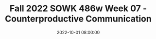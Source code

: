 ---
layout: single_presentation
name: fall-2022-sowk-486w-week-07-counterproductive-communication.md
title: "Fall 2022 SOWK 486w Week 07 - Counterproductive Communication"
date:  2022-10-01 08:00:00
presentation_id: G1Jyhy
permalink: /G1Jyhy/
redirect_from:
  - /presentations/G1Jyhy/fall-2022-sowk-486w-week-07-counterproductive-communication
slides: 
  - slide_name: deck-8946-large-0.jpeg
    slide_text: >
      <p>COUNTERPRODUCTIVE COMMUNICATION What Doesn’t Work
      Jacob Campbell, LICSW - Fall 2022 - SOWK 486 Heritage University</p>
      
  - slide_name: deck-8946-large-1.jpeg
    slide_text: >
      <p>BIG BANG THEORY
      Fall 2022 - SOWK 486
      Counterproductive Communication
      Jacob Campbell, LICSW at Heritage University</p>
      
  - slide_name: deck-8946-large-2.jpeg
    slide_text: >
      <p>AGENDA ➤
      Parts and best practices of verbal and nonverbal communication
      ➤
      Re ective responding
      ➤
      Barriers to communication
      fl
      Fall 2022 - SOWK 486
      Counterproductive Communication
      Jacob Campbell, LICSW at Heritage University</p>
      
  - slide_name: deck-8946-large-3.jpeg
    slide_text: >
      <p>VERBAL AND NONVERBAL BEHAVIOR
      Fall 2022 - SOWK 486
      Counterproductive Communication
      Lie to Me
      Jacob Campbell, LICSW at Heritage University</p>
      
  - slide_name: deck-8946-large-4.jpeg
    slide_text: >
      <p>VERBAL AND NONVERBAL BEHAVIOR Verbal
      Paraverbal
      Facial expressions
      (2) to eliminate nonverbal styles that hinder e ective communication (3) to sustain and perhaps increase desirable nonverbal behaviors
      ff
      Fall 2022 - SOWK 486
      Attentive
      (1) to assess your repetitive nonverbal behaviors
      Listening
      😨😯😬
      Counterproductive Communication
      Eye
      contact
      Body positioning
      Jacob Campbell, LICSW at Heritage University</p>
      
  - slide_name: deck-8946-large-5.jpeg
    slide_text: >
      <p>THE OPPOSITE OF TALKING ISN’T LISTENING. THE OPPOSITE OF TALKING IS WAITING. Fran Lebowitz
      Fall 2022 - SOWK 486
      Counterproductive Communication
      Attentive Listening
      Jacob Campbell, LICSW at Heritage University</p>
      
  - slide_name: deck-8946-large-6.jpeg
    slide_text: >
      <p>PSYCHOMOTOR BEHAVIOR (BODY POSITIONING/POSTURE) Relaxed
      Our posture and body positioning is important in thinking about is one way that we provide information to others.
      Open
      Closed
      Tense
      Fall 2022 - SOWK 486
      Counterproductive Communication
      Jacob Campbell, LICSW at Heritage University</p>
      
  - slide_name: deck-8946-large-7.jpeg
    slide_text: >
      <p>POSTURE Recommended
      Not Recommended
      ➤ ➤ ➤ ➤ ➤ ➤ ➤
      Fall 2022 - SOWK 486 fi
      ➤
      Arms and hands moderately expressive; appropriate gestures Body leaning slightly forward; attentive but relaxed
      fi
      ➤
      Rigid body position; arms tightly folded Body turned at an angle to client Fidgeting with hands Squirming or rocking in chair Leaning back or placing feet on desk Hand or ngers over mouth Pointing nger for emphasis
      Counterproductive Communication
      (Hepworth et al., 2022)
      Jacob Campbell, LICSW at Heritage University</p>
      
  - slide_name: deck-8946-large-8.jpeg
    slide_text: >
      <p>EYE CONTACT ➤
      Eye contact is important in establishing rapport with clients
      ➤
      It is important to remember that eye contact varies among di erent cultural backgrounds.
      Fall 2022 - SOWK 486
      Moderate Eye Contact Counterproductive Communication
      Constant Eye Contact
      Jacob Campbell, LICSW at Heritage University ff
      No Eye Contact</p>
      
  - slide_name: deck-8946-large-9.jpeg
    slide_text: >
      <p>FACIAL FEATURES
      Anger
      Disgust
      Fear
      Joy
      Sadness
      Surprise
      Fall 2022 - SOWK 486
      Counterproductive Communication
      (Mizgajski &amp; Morzy, 2019)
      Jacob Campbell, LICSW at Heritage University</p>
      
  - slide_name: deck-8946-large-10.jpeg
    slide_text: >
      <p>FACIAL EXPRESSIONS Recommended
      Not Recommended ➤
      ➤ ➤ ➤ ➤
      Direct eye contact (except when culturally proscribed) Warmth and concern reflected in facial expression Eyes at same level as client’s Appropriately varied and animated facial expressions Mouth relaxed; occasional smiles
      ➤ ➤ ➤ ➤ ➤ ➤
      ➤
      Fall 2022 - SOWK 486 fi
      ➤
      Avoidance of eye contact Staring or xating on person or object Lifting eyebrow critically Eye level higher or lower than client’s Nodding head excessively Yawning Frozen or rigid facial expressions Inappropriate slight smile Pursing or biting lips
      Counterproductive Communication
      (Hepworth et al., 2022)
      Jacob Campbell, LICSW at Heritage University</p>
      
  - slide_name: deck-8946-large-11.jpeg
    slide_text: >
      <p>BODY POSITIONING
      Fall 2022 - SOWK 486
      Counterproductive Communication
      12’ +
      Public
      4’ - 12’
      Social
      18”- 4’
      Personal
      Intimate
      0-18”
      Jacob Campbell, LICSW at Heritage University</p>
      
  - slide_name: deck-8946-large-12.jpeg
    slide_text: >
      <p>PHYSICAL PROXIMITY Recommended
      ➤
      Three to five feet between chairs
      Fall 2022 - SOWK 486
      Not Recommended
      ➤ ➤
      Excessive closeness or distance Talking across desk or other barrier
      Counterproductive Communication
      (Hepworth et al., 2022)
      Jacob Campbell, LICSW at Heritage University</p>
      
  - slide_name: deck-8946-large-13.jpeg
    slide_text: >
      <p>PARAVERBAL COMMUNICATION
      Tone
      Fall 2022 - SOWK 486
      Volume
      Counterproductive Communication
      Cadence
      Jacob Campbell, LICSW at Heritage University</p>
      
  - slide_name: deck-8946-large-14.jpeg
    slide_text: >
      <p>TONE OF VOICE
      HOW CAN I HELP YOU Fall 2022 - SOWK 486
      Counterproductive Communication
      Jacob Campbell, LICSW at Heritage University</p>
      
  - slide_name: deck-8946-large-15.jpeg
    slide_text: >
      <p>VOICE Recommended
      Not Recommended ➤ ➤ ➤
      ➤ ➤ ➤ ➤
      Clearly audible but not loud Warmth in tone of voice Voice modulated to reflect nuances of feeling and emotional tone of client messages Moderate speech tempo
      ➤ ➤ ➤ ➤ ➤ ➤ ➤
      Fall 2022 - SOWK 486
      Mumbling or speaking inaudibly Monotonic voice Halting speech Frequent grammatical errors Prolonged silences Excessively animated speech Slow, rapid, or staccato speech Nervous laughter Consistent clearing of throat Speaking loudly
      Counterproductive Communication
      (Hepworth et al., 2022)
      Jacob Campbell, LICSW at Heritage University</p>
      
  - slide_name: deck-8946-large-16.jpeg
    slide_text: >
      <p>VERBAL COMMUNICATION
      Barriers
      In Intent Lack of Clarity Vagueness Cultural Difference
      External Environment Noise and Distractions
      Divided Attention Other Concerns Biases
      Message
      Intent
      Fall 2022 - SOWK 486
      In Impact
      Counterproductive Communication
      Impact
      (Kirst-Ashman and Hull, 2015)
      Jacob Campbell, LICSW at Heritage University</p>
      
  - slide_name: deck-8946-large-17.jpeg
    slide_text: >
      <p>I am Home
      EXAMPLE OF SOMEBODY SHARING INTENSE FEELINGS From LaGravenese, R. (2007, January 5). Freedom Writers [Drama]. Paramount Pictures.
      Fall 2022 - SOWK 486
      Counterproductive Communication
      Jacob Campbell, LICSW at Heritage University</p>
      
  - slide_name: deck-8946-large-18.jpeg
    slide_text: >
      <p>DISCRETE VERBAL FOLLOWING SKILLS Reflection of Content
      Simple Re ections: which identify the emotions expressed by the client, are carried over from nondirective, client-centered counseling
      •
      Complex Re ections: go beyond what the client has directly stated or implied, adding substantial meaning or emphasis to convey a more complex picture
      •
      Reframing: is another form of adding content. Here, the social worker puts the client’s response in a di erent light beyond what the client had considered
      ff
      fl
      Reflection of Affect
      •
      Fall 2022 - SOWK 486 fl
      Reflection responses
      Counterproductive Communication
      Jacob Campbell, LICSW at Heritage University</p>
      
  - slide_name: deck-8946-large-19.jpeg
    slide_text: >
      <p>REACTANCE THEORY
      Mental Effects: Perceptual or judgmental changes
      Importance of freedom
      Reactance Behavioral Effects: Opposition, aggression, etc.
      Magnitude of threat to freedom
      Fall 2022 - SOWK 486
      Counterproductive Communication
      (Brehm, 1972)
      Jacob Campbell, LICSW at Heritage University</p>
      
  - slide_name: deck-8946-large-20.jpeg
    slide_text: >
      <p>Lorem Ipsum Dolor
      TWELVE COMMUNICATION ROADBLOCKS</p>
      
  - slide_name: deck-8946-large-21.jpeg
    slide_text: >
      <p>TWELVE COMMUNICATION ROADBLOCKS 1. Ordering, directing, commanding 2. Warning, admonishing, threatening 3. Exhorting, moralizing, preaching 4. Advising and giving solutions or suggestions 5. Lecturing, teaching, giving logical arguments 6. Judging, criticizing, disagreeing, blaming
      Fall 2022 - SOWK 486
      Counterproductive Communication
      (Gordon, 2003)
      Jacob Campbell, LICSW at Heritage University</p>
      
  - slide_name: deck-8946-large-22.jpeg
    slide_text: >
      <p>TWELVE COMMUNICATION ROADBLOCKS 7. Praising, agreeing 8. Name calling, ridiculing, shaming 9. Interpreting, analyzing, diagnosing 10.Reassuring, sympathizing, consoling, supporting 11.Probing, questioning, interrogating 12.Withdrawing, distracting, humoring, diverting
      Fall 2022 - SOWK 486
      Counterproductive Communication
      (Gordon, 2003)
      Jacob Campbell, LICSW at Heritage University</p>
      
  - slide_name: deck-8946-large-23.jpeg
    slide_text: >
      <p>What counterproductive communication pattern you do How have you seen counterproductive communication impact a conversation A personal story about counterproductive communication in your life A way that you try to use positive communication patters in your life
      TWELVE COMMUNICATION ROADBLOCKS</p>
      
  - slide_name: deck-8946-large-24.jpeg
    slide_text: >
      <p>INAPPROPRIATE INTERVIEWING TECHNIQUE BARRIERS ➤
      Stacking questions
      ➤
      Parroting or overusing certain phrases or clichés
      ➤
      Asking leading questions Interrupting inappropriately or excessively
      ➤
      Vague e usive positivity
      ➤
      Dwelling on the remote past
      ➤
      Dominating the interaction
      ➤
      Tangential exploration
      ➤
      Keeping discussion focused on safe topics
      ➤
      Failing to be aware of implicit and cognitive bias
      ➤
      Responding infrequently
      Fall 2022 - SOWK 486 ff
      ➤
      Counterproductive Communication
      (Hepworth et al., 2022)
      Jacob Campbell, LICSW at Heritage University</p>
      
presentation_description: >
  <p>Week seven and the topic of counterproductive communication builds on week six, which generally looks at just skills related to communication. Communication happens all of the time, and through both verbal and nonverbal patterns. As social workers, we have an obligation to look at how we are communicating and make an attempt to not be putting up barriers to have communication flow freely. The agenda for class this week is as follows:</p>
  <ul>
  <li>Parts and best practices of verbal and nonverbal communication</li>
  <li>Reflective responding</li>
  <li>Barriers to communication</li>
  </ul>
  
downloadable_slides: deck-8946.pdf
slides_count: 25
header:
  teaser: deck-8946-thumb-0.jpeg
presentation_video:
location: "Heritage University"
tags:
  - Heritage University
  - BASW Program
  - SOWK 487w
---